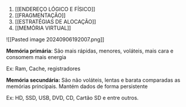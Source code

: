 1. [[ENDEREÇO LÓGICO E FÍSICO]]
2. [[FRAGMENTAÇÃO]]
3. [[ESTRATÉGIAS DE ALOCAÇÃO]]
4. [[MEMÓRIA VIRTUAL]]

![[Pasted image 20240906192007.png]]

**Memória primária**:
São mais rápidas, menores, voláteis, mais cara e consomem mais energia

Ex: Ram, Cache, registradores

**Memória secundária:**
São não voláteis, lentas e barata comparadas as memórias principais.
Mantém dados de forma persistente

Ex: HD, SSD, USB, DVD, CD, Cartão SD e entre outros. 

